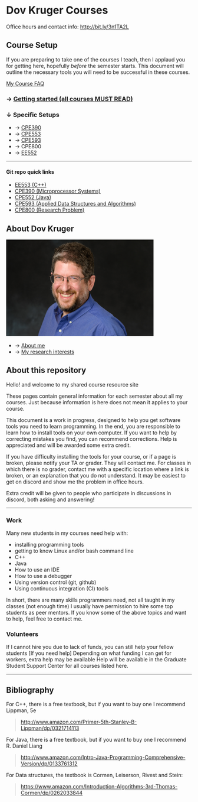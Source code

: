 # Dov Kruger Courses

Office hours and contact info: <http://bit.ly/3n1TA2L>

## Course Setup

If you are preparing to take one of the courses I teach, then I applaud you for getting here, hopefully *before* the semester starts. This document will outline the necessary tools you will need to be successful in these courses.

[My Course FAQ](FAQ.md)

### &rarr; [Getting started (all courses **MUST READ**)](setup/readme.md)

### &darr; Specific Setups

- &rarr; [CPE390](setup/CPE390/readme.md)
- &rarr; [CPE553](setup/CPE553/readme.md)
- &rarr; [CPE593](setup/CPE593/readme.md)
- &rarr; CPE800
- &rarr; [EE552](setup/EE552/readme.md)

___

#### Git repo quick links

- [EE553 (C++)](https://github.com/stevensdeptece/CPE553-CPP)
- [CPE390 (Microprocessor Systems)](https://github.com/stevensdeptece/CPE390)
- [CPE552 (Java)](https://github.com/stevensdeptece/CPE552-Java)
- [CPE593 (Applied Data Structures and Algorithms)](https://github.com/stevensdeptece/CPE593)
- [CPE800 (Research Problem)](research.md)

## About Dov Kruger

![Dov Kruger in the flesh](images/mixed/DovKruger2022-12banner.png)

- &rarr; [About me](DovKrugerbio.md)
- &rarr; [My research interests](research.md)

## About this repository

Hello! and welcome to my shared course resource site

These pages contain general information for each semester about all my courses.
Just because information is here does not mean it applies to your course.

This document is a work in progress, designed to help you get software tools you need to learn programming.
In the end, you are responsible to learn how to install tools on your own computer. If you want to help by correcting
mistakes you find, you can recommend corrections. Help is appreciated and will be awarded some extra credit.

If you have difficulty installing the tools for your course, or if a page is broken, please notify your TA or grader. They will contact me. For classes in which there is no grader, contact me with a specific location where a link is broken, or an explanation that you do not understand. It may be easiest to get on discord and show me the problem in office hours.

Extra credit will be given to people who participate in discussions in discord, both asking and answering!
___

### Work

Many new students in my courses need help with:

- installing programming tools
- getting to know Linux and/or bash command line
- C++
- Java
- How to use an IDE
- How to use a debugger
- Using version control (git, github)
- Using continuous integration (CI) tools

In short, there are many skills programmers need, not all taught in my classes (not enough time)
I usually have permission to hire some top students as peer mentors. If you know some of the above topics and want to help, feel free to contact me.

### Volunteers

If I cannot hire you due to lack of funds, you can still help your fellow students
[If you need help]
Depending on what funding I can get for workers, extra help may be available
Help will be available in the Graduate Student Support Center for all courses listed here.
___

## Bibliography

For C++, there is a free textbook, but if you want to buy one I recommend Lippman, 5e

> <http://www.amazon.com/Primer-5th-Stanley-B-Lippman/dp/0321714113>

For Java, there is a free textbook, but if you want to buy one I recommend R. Daniel Liang 
> <http://www.amazon.com/Intro-Java-Programming-Comprehensive-Version/dp/0133761312>

For Data structures, the textbook is Cormen, Leiserson, Rivest and Stein:
> <https://www.amazon.com/Introduction-Algorithms-3rd-Thomas-Cormen/dp/0262033844>

